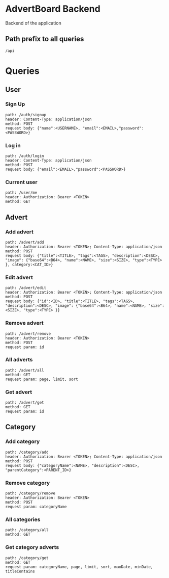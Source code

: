 # AdvertBoard Backend

Backend of the application

## Path prefix to all queries
```
/api
```

# Queries

## User

### Sign Up
```
path: /auth/signup
header: Content-Type: application/json
method: POST
request body: {"name":<USERNAME>, "email":<EMAIL>,"password":<PASSWORD>}
```

### Log in
```
path: /auth/login
header: Content-Type: application/json
method: POST
request body: {"email":<EMAIL>,"password":<PASSWORD>}
```

### Current user
```
path: /user/me
header: Authorization: Bearer <TOKEN>
method: GET
```

## Advert

### Add advert
```
path: /advert/add
header: Authorization: Bearer <TOKEN>; Content-Type: application/json
method: POST
request body: {"title":<TITLE>, "tags":<TAGS>, "description":<DESC>, "image": {"base64":<B64>, "name":<NAME>, "size":<SIZE>, "type":<TYPE> }, category:<CAT_ID>}
```

### Edit advert
```
path: /advert/edit
header: Authorization: Bearer <TOKEN>; Content-Type: application/json
method: POST
request body: {"id":<ID>, "title":<TITLE>, "tags":<TAGS>, "description":<DESC>, "image": {"base64":<B64>, "name":<NAME>, "size":<SIZE>, "type":<TYPE> }}
```

### Remove advert
```
path: /advert/remove
header: Authorization: Bearer <TOKEN>
method: POST
request param: id
```

### All adverts
```
path: /advert/all
method: GET
request param: page, limit, sort
```

### Get advert
```
path: /advert/get
method: GET
request param: id
```

## Category

### Add category
```
path: /category/add
header: Authorization: Bearer <TOKEN>; Content-Type: application/json
method: POST
request body: {"categoryName":<NAME>, "description":<DESC>, "parentCategory":<PARENT_ID>}
```

### Remove category
```
path: /category/remove
header: Authorization: Bearer <TOKEN>
method: POST
request param: categoryName
```

### All categories
```
path: /category/all
method: GET
```

### Get category adverts
```
path: /category/get
method: GET
request param: categoryName, page, limit, sort, maxDate, minDate, titleContains
```

